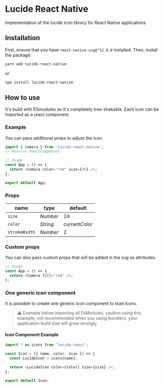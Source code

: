 # Lucide React Native

Implementation of the lucide icon library for React Native applications

## Installation

First, ensure that you have `react-native-svg@^12.0.0` installed. Then, install the package:

```bash
yarn add lucide-react-native
```

or

```sh
npm install lucide-react-native
```

## How to use

It's build with ESmodules so it's completely tree-shakable.
Each icon can be imported as a react component.

### Example

You can pass additional props to adjust the icon.

```js
import { Camera } from 'lucide-react-native';
// Returns ReactComponent

// Usage
const App = () => {
  return <Camera color="red" size={48} />;
};

export default App;
```

### Props

| name          | type     | default      |
| ------------- | -------- | ------------ |
| `size`        | _Number_ | 24           |
| `color`       | _String_ | currentColor |
| `strokeWidth` | _Number_ | 2            |

### Custom props

You can also pass custom props that will be added in the svg as attributes.

```js
// Usage
const App = () => {
  return <Camera fill="red" />;
};
```

### One generic icon component

It is possible to create one generic icon component to load icons.

> :warning: Example below importing all EsModules, caution using this example, not recommended when you using bundlers, your application build size will grow strongly.

#### Icon Component Example

```js
import * as icons from 'lucide-react';

const Icon = ({ name, color, size }) => {
  const LucideIcon = icons[name];

  return <LucideIcon color={color} size={size} />;
};

export default Icon;
```
